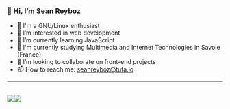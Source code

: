 ### 👋 Hi, I’m Sean Reyboz

- 🐧 I'm a GNU/Linux enthusiast
- 👀 I’m interested in web development
- 🌱 I’m currently learning JavaScript
- 🏫 I'm currently studying Multimedia and Internet Technologies in Savoie (France)
- 💞️ I’m looking to collaborate on front-end projects
- 📫 How to reach me: <seanreyboz@tuta.io>

---
<br/>

<div style="display: flex;">
  <img align="center" src="https://github-readme-stats.vercel.app/api?username=SeanReyboz&show_icons=true&count_private=false&theme=omni"/>
  <img align="center" src="https://github-readme-stats.vercel.app/api/top-langs/?username=SeanReyboz&langs_count=8&exclude_repo=suckless&layout=compact&theme=omni"/>
</div>
